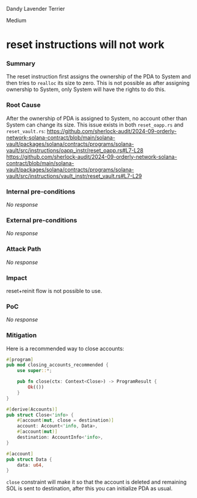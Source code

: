 Dandy Lavender Terrier

Medium

# reset instructions will not work

### Summary

The reset instruction first assigns the ownership of the PDA to System and then tries to `realloc` its size to zero. This is not possible as after assigning ownership to System, only System will have the rights to do this.

### Root Cause

After the ownership of PDA is assigned to System, no account other than System can change its size.
This issue exists in both `reset_oapp.rs` and `reset_vault.rs`:
https://github.com/sherlock-audit/2024-09-orderly-network-solana-contract/blob/main/solana-vault/packages/solana/contracts/programs/solana-vault/src/instructions/oapp_instr/reset_oapp.rs#L7-L28
https://github.com/sherlock-audit/2024-09-orderly-network-solana-contract/blob/main/solana-vault/packages/solana/contracts/programs/solana-vault/src/instructions/vault_instr/reset_vault.rs#L7-L29

### Internal pre-conditions

_No response_

### External pre-conditions

_No response_

### Attack Path

_No response_

### Impact

reset+reinit flow is not possible to use.

### PoC

_No response_

### Mitigation

Here is a recommended way to close accounts:
```rust
#[program]
pub mod closing_accounts_recommended {
    use super::*;

    pub fn close(ctx: Context<Close>) -> ProgramResult {
        Ok(())
    }
}

#[derive(Accounts)]
pub struct Close<'info> {
    #[account(mut, close = destination)]
    account: Account<'info, Data>,
    #[account(mut)]
    destination: AccountInfo<'info>,
}

#[account]
pub struct Data {
    data: u64,
}
```
`close` constraint will make it so that the account is deleted and remaining SOL is sent to destination, after this you can initialize PDA as usual.